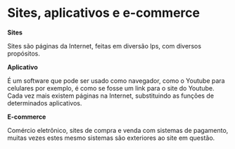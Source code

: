 # Sites, aplicativos e e-commerce

**Sites**

Sites  são páginas da Internet, feitas em diversão lps, com diversos propósitos.

**Aplicativo**

É um software que pode ser usado como navegador, como o Youtube para celulares por exemplo, é como se fosse um link para o site do Youtube. Cada vez mais existem páginas na Internet, substituindo as funções de determinados aplicativos.

**E-commerce**

Comércio eletrônico, sites de compra e venda com sistemas de pagamento, muitas vezes estes mesmo sistemas são exteriores ao site em questão.